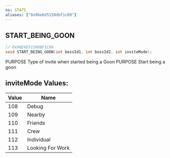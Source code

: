 ```yaml
---
ns: STATS
aliases: ["0x96e6d5150dbf1c09"]
---
```

## START_BEING_GOON

```c
// 0x96E6D5150DBF1C09
void START_BEING_GOON(int bossId1, int bossId2, int inviteMode);
```

PURPOSE Type of invite when started being a Goon PURPOSE Start being a goon

## inviteMode Values:
| Value | Name |
| --- | --- |
| 108 | Debug |
| 109 | Nearby |
| 110 | Friends |
| 111 | Crew |
| 112 | Individual |
| 113 | Looking For Work |


